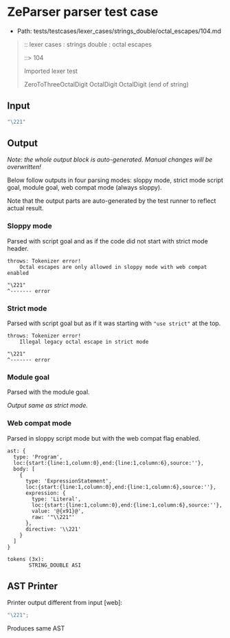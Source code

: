# ZeParser parser test case

- Path: tests/testcases/lexer_cases/strings_double/octal_escapes/104.md

> :: lexer cases : strings double : octal escapes
>
> ::> 104
>
> Imported lexer test
>
> ZeroToThreeOctalDigit OctalDigit OctalDigit (end of string)

## Input

`````js
"\221"
`````

## Output

_Note: the whole output block is auto-generated. Manual changes will be overwritten!_

Below follow outputs in four parsing modes: sloppy mode, strict mode script goal, module goal, web compat mode (always sloppy).

Note that the output parts are auto-generated by the test runner to reflect actual result.

### Sloppy mode

Parsed with script goal and as if the code did not start with strict mode header.

`````
throws: Tokenizer error!
    Octal escapes are only allowed in sloppy mode with web compat enabled

"\221"
^------- error
`````

### Strict mode

Parsed with script goal but as if it was starting with `"use strict"` at the top.

`````
throws: Tokenizer error!
    Illegal legacy octal escape in strict mode

"\221"
^------- error
`````


### Module goal

Parsed with the module goal.

_Output same as strict mode._

### Web compat mode

Parsed in sloppy script mode but with the web compat flag enabled.

`````
ast: {
  type: 'Program',
  loc:{start:{line:1,column:0},end:{line:1,column:6},source:''},
  body: [
    {
      type: 'ExpressionStatement',
      loc:{start:{line:1,column:0},end:{line:1,column:6},source:''},
      expression: {
        type: 'Literal',
        loc:{start:{line:1,column:0},end:{line:1,column:6},source:''},
        value: '@{x91}@',
        raw: '"\\221"'
      },
      directive: '\\221'
    }
  ]
}

tokens (3x):
       STRING_DOUBLE ASI
`````


## AST Printer

Printer output different from input [web]:

````js
"\221";
````

Produces same AST
